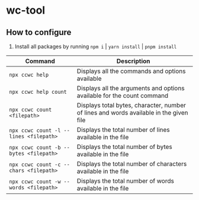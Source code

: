 # wc-tool 

## How to configure

1. Install all packages by running `npm i` | `yarn install` | `pnpm install`
   
| Command | Description|
|---------|------------|
| `npx ccwc help` | Displays all the commands and options available|
| `npx ccwc help count` | Displays all the arguments and options available for the count command|
| `npx ccwc count <filepath>` | Displays total bytes, character, number of lines and words available in the given file|
| `npx ccwc count -l --lines <filepath>` | Displays the total number of lines available in the file| 
| `npx ccwc count -b --bytes <filepath>` | Displays the total number of bytes available in the file| 
| `npx ccwc count -c --chars <filepath>` | Displays the total number of characters available in the file| 
| `npx ccwc count -w --words <filepath>` | Displays the total number of words available in the file| 